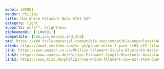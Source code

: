 ```yaml
---
model: LWV001
vendor: Philips
title: Hue White Filament Bulb ST64 E27
category: light
supports: on/off, brightness
zigbeemodel: ['LWV001']
compatible: [z2m,iob,deconz,z4d,zha]
z4d: https://z4d.fr/le-materiel-compatible-z4d/compatible/ampoulesst64e27
mlink: https://www2.meethue.com/en-gb/p/hue-white-1-pack-st64-e27-filament-edison/8718699688868
link: https://www.amazon.co.uk/Philips-Filament-Single-Bluetooth-Assistant/dp/B07SPHGQV6
link2: https://www.amazon.de/Philips-Filament-Single-Bluetooth-Assistant/dp/B07SPHGQV6
link3: https://www.alza.de/philips-hue-white-filament-55w-e27-st64-d5663295.htm
---
```

